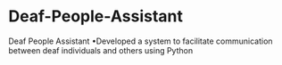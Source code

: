# Deaf-People-Assistant
Deaf People Assistant •Developed a system to facilitate communication between deaf individuals and others using Python
